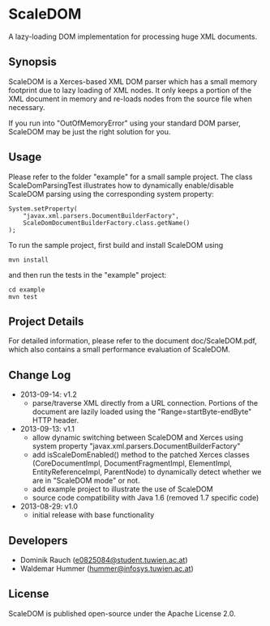 ScaleDOM
========

A lazy-loading DOM implementation for processing huge XML documents.

Synopsis
--------

ScaleDOM is a Xerces-based XML DOM parser which has a small memory 
footprint due to lazy loading of XML nodes. It only keeps a portion 
of the XML document in memory and re-loads nodes from the source 
file when necessary. 

If you run into "OutOfMemoryError" using your standard DOM parser, 
ScaleDOM may be just the right solution for you.

Usage 
-----

Please refer to the folder "example" for a small sample project.
The class ScaleDomParsingTest illustrates how to dynamically 
enable/disable ScaleDOM parsing using the corresponding system property:

```
System.setProperty(
    "javax.xml.parsers.DocumentBuilderFactory", 
    ScaleDomDocumentBuilderFactory.class.getName()
);
```

To run the sample project, first build and install ScaleDOM using

```
mvn install
```

and then run the tests in the "example" project:

```
cd example
mvn test
```

Project Details 
---------------

For detailed information, please refer to the document doc/ScaleDOM.pdf, 
which also contains a small performance evaluation of ScaleDOM.

Change Log
----------

- 2013-09-14: v1.2
  * parse/traverse XML directly from a URL connection. Portions of the 
    document are lazily loaded using the "Range=startByte-endByte" HTTP 
    header.
- 2013-09-13: v1.1
  * allow dynamic switching between ScaleDOM and Xerces using system 
    property "javax.xml.parsers.DocumentBuilderFactory"
  * add isScaleDomEnabled() method to the patched Xerces classes 
    (CoreDocumentImpl, DocumentFragmentImpl, ElementImpl, 
    EntityReferenceImpl, ParentNode) to dynamically detect whether 
    we are in "ScaleDOM mode" or not.
  * add example project to illustrate the use of ScaleDOM
  * source code compatibility with Java 1.6 (removed 1.7 specific code)
- 2013-08-29: v1.0
  * initial release with base functionality

Developers
----------

* Dominik Rauch (e0825084@student.tuwien.ac.at)
* Waldemar Hummer (hummer@infosys.tuwien.ac.at)

License
-------

ScaleDOM is published open-source under the Apache License 2.0.

